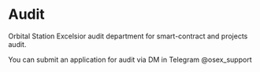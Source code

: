 # Audit
Orbital Station Excelsior audit department for smart-contract and projects audit.

You can submit an application for audit via DM in Telegram @osex_support
